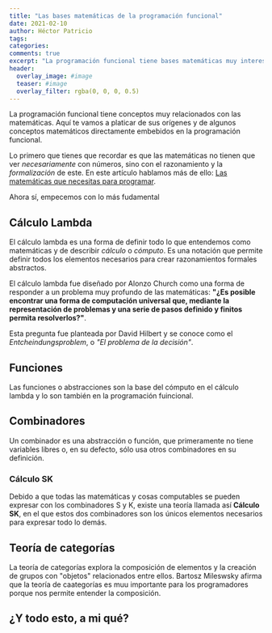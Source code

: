 ```yaml
---
title: "Las bases matemáticas de la programación funcional"
date: 2021-02-10
author: Héctor Patricio
tags:
categories:
comments: true
excerpt: "La programación funcional tiene bases matemáticas muy interesantes, hablemos un poco de ellas y cómo te pueden ayudar a entenderla mejor."
header:
  overlay_image: #image
  teaser: #image
  overlay_filter: rgba(0, 0, 0, 0.5)
---
```


La programación funcional tiene conceptos muy relacionados con las matemáticas. Aquí te vamos a platicar de sus orígenes y de algunos conceptos matemáticos directamente embebidos en la programación funcional.

Lo primero que tienes que recordar es que las matemáticas no tienen que ver  _necesariamente_ con números, sino con el razonamiento y la _formalización_ de este. En este artículo hablamos más de ello: [Las matemáticas que necesitas para programar](/2019/12/25/las-matematicas-que-debes-saber-para-programar.html).

Ahora sí, empecemos con lo más fudamental

## Cálculo Lambda

El cálculo lambda es una forma de definir todo lo que entendemos como matemáticas y de describir _cálculo_ o _cómputo_. Es una notación que permite definir todos los elementos necesarios para crear razonamientos formales abstractos.

El cálculo lambda fue diseñado por Alonzo Church como una forma de responder a un problema muy profundo de las matemáticas: **"¿Es posible encontrar una forma de computación universal que, mediante la representación de problemas y una serie de pasos definido y finitos permita resolverlos?"**.

Esta pregunta fue planteada por David Hilbert y se conoce como el *Entcheindungsproblem*, o _"El problema de la decisión"_.

## Funciones

Las funciones o abstracciones son la base del cómputo en el cálculo lambda y lo son también en la programación fuincional.

## Combinadores

Un combinador es una abstracción o función, que primeramente no tiene variables libres o, en su defecto, sólo usa otros combinadores en su definición.

### Cálculo SK

Debido a que todas las matemáticas y cosas computables se pueden expresar con los combinadores S y K, existe una teoría llamada así **Cálculo SK**, en el que estos dos combinadores son los únicos elementos necesarios para expresar todo lo demás.

## Teoría de categorías

La teoría de categorías explora la composición de elementos y la creación de grupos con "objetos" relacionados entre ellos. Bartosz Mileswsky afirma que la teoría de caategorías es muu importante para los programadores porque nos permite entender la composición.


## ¿Y todo esto, a mi qué?